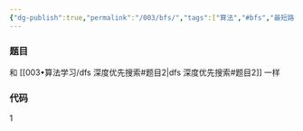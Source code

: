 ```yaml
---
{"dg-publish":true,"permalink":"/003/bfs/","tags":["算法","#bfs","最短路径","图论"]}
---
```


### 题目
和 [[003•算法学习/dfs 深度优先搜索#题目2\|dfs 深度优先搜索#题目2]] 一样

### 代码
1
